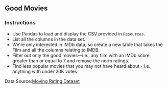 ## Good Movies

### Instructions

* Use Pandas to load and display the CSV provided in `Resources`.
* List all the columns in the data set.
* We're only interested in IMDb data, so create a new table that takes the Film and all the columns relating to IMDB.
* Filter out only the good movies—i.e., any film with an IMDb score greater than or equal to 7 and remove the norm ratings.
* Find less popular movies that you may not have heard about - i.e., anything with under 20K votes

Data Source:[Moving Rating Dataset](https://github.com/fivethirtyeight/data/blob/master/fandango/fandango_score_comparison.csv)
